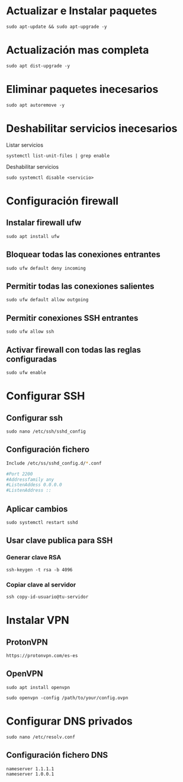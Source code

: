 # Actualizar e Instalar paquetes
```
sudo apt-update && sudo apt-upgrade -y
```

# Actualización mas completa
```
sudo apt dist-upgrade -y
```

# Eliminar paquetes inecesarios
```
sudo apt autoremove -y
```

# Deshabilitar servicios inecesarios
Listar servicios
```
systemctl list-unit-files | grep enable
```

Deshabilitar servicios
```
sudo systemctl disable <servicio>
```

# Configuración firewall
## **Instalar firewall ufw**
```
sudo apt install ufw
```

## **Bloquear todas las conexiones entrantes**
```
sudo ufw default deny incoming
```

## **Permitir todas las conexiones salientes**
```
sudo ufw default allow outgoing
```

## **Permitir conexiones SSH entrantes**
```
sudo ufw allow ssh
```

## **Activar firewall con todas las reglas configuradas**
```
sudo ufw enable
```

# Configurar SSH
## **Configurar ssh**
```
sudo nano /etc/ssh/sshd_config
```

## **Configuración fichero**
```Bash
Include /etc/ss/sshd_config.d/*.conf

#Port 2200
#Addressfamily any
#ListenAddess 0.0.0.0
#ListenAddress ::
```

## **Aplicar cambios**
```
sudo systemctl restart sshd
```

## **Usar clave publica para SSH**
### **Generar clave RSA**
```
ssh-keygen -t rsa -b 4096
```

### **Copiar clave al servidor**
```
ssh copy-id-usuario@tu-servidor
```

# Instalar VPN
## **ProtonVPN**
```
https://protonvpn.com/es-es
```

## **OpenVPN**
```
sudo apt install openvpn
```

```
sudo openvpn -config /path/to/your/config.ovpn
```

# Configurar DNS privados
```
sudo nano /etc/resolv.conf
```

## **Configuración fichero DNS**
```
nameserver 1.1.1.1
nameserver 1.0.0.1
```

